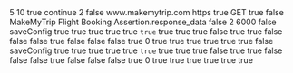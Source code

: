 <?xml version="1.0" encoding="UTF-8"?>
<jmeterTestPlan version="1.2" properties="5.0" jmeter="5.6.3">
  <hashTree>
    <TestPlan guiclass="TestPlanGui" testclass="TestPlan" testname="Test Plan">
      <elementProp name="TestPlan.user_defined_variables" elementType="Arguments" guiclass="ArgumentsPanel" testclass="Arguments" testname="User Defined Variables">
        <collectionProp name="Arguments.arguments"/>
      </elementProp>
    </TestPlan>
    <hashTree>
      <ThreadGroup guiclass="ThreadGroupGui" testclass="ThreadGroup" testname="Thread Group">
        <intProp name="ThreadGroup.num_threads">5</intProp>
        <intProp name="ThreadGroup.ramp_time">10</intProp>
        <boolProp name="ThreadGroup.same_user_on_next_iteration">true</boolProp>
        <stringProp name="ThreadGroup.on_sample_error">continue</stringProp>
        <elementProp name="ThreadGroup.main_controller" elementType="LoopController" guiclass="LoopControlPanel" testclass="LoopController" testname="Loop Controller">
          <stringProp name="LoopController.loops">2</stringProp>
          <boolProp name="LoopController.continue_forever">false</boolProp>
        </elementProp>
      </ThreadGroup>
      <hashTree>
        <HTTPSamplerProxy guiclass="HttpTestSampleGui" testclass="HTTPSamplerProxy" testname="HTTP Request">
          <stringProp name="HTTPSampler.domain">www.makemytrip.com</stringProp>
          <stringProp name="HTTPSampler.protocol">https</stringProp>
          <boolProp name="HTTPSampler.follow_redirects">true</boolProp>
          <stringProp name="HTTPSampler.method">GET</stringProp>
          <boolProp name="HTTPSampler.use_keepalive">true</boolProp>
          <boolProp name="HTTPSampler.postBodyRaw">false</boolProp>
          <elementProp name="HTTPsampler.Arguments" elementType="Arguments" guiclass="HTTPArgumentsPanel" testclass="Arguments" testname="User Defined Variables">
            <collectionProp name="Arguments.arguments"/>
          </elementProp>
        </HTTPSamplerProxy>
        <hashTree>
          <ResponseAssertion guiclass="AssertionGui" testclass="ResponseAssertion" testname="Response Assertion">
            <collectionProp name="Asserion.test_strings">
              <stringProp name="2083414943">MakeMyTrip</stringProp>
              <stringProp name="1105075369">Flight Booking</stringProp>
              <stringProp name="0"></stringProp>
            </collectionProp>
            <stringProp name="Assertion.custom_message"></stringProp>
            <stringProp name="Assertion.test_field">Assertion.response_data</stringProp>
            <boolProp name="Assertion.assume_success">false</boolProp>
            <intProp name="Assertion.test_type">2</intProp>
          </ResponseAssertion>
          <hashTree/>
          <DurationAssertion guiclass="DurationAssertionGui" testclass="DurationAssertion" testname="Duration Assertion">
            <stringProp name="DurationAssertion.duration">6000</stringProp>
          </DurationAssertion>
          <hashTree/>
        </hashTree>
        <ResultCollector guiclass="AssertionVisualizer" testclass="ResultCollector" testname="Assertion Results">
          <boolProp name="ResultCollector.error_logging">false</boolProp>
          <objProp>
            <name>saveConfig</name>
            <value class="SampleSaveConfiguration">
              <time>true</time>
              <latency>true</latency>
              <timestamp>true</timestamp>
              <success>true</success>
              <label>true</label>
              <code>true</code>
              <message>true</message>
              <threadName>true</threadName>
              <dataType>true</dataType>
              <encoding>false</encoding>
              <assertions>true</assertions>
              <subresults>true</subresults>
              <responseData>false</responseData>
              <samplerData>false</samplerData>
              <xml>false</xml>
              <fieldNames>true</fieldNames>
              <responseHeaders>false</responseHeaders>
              <requestHeaders>false</requestHeaders>
              <responseDataOnError>false</responseDataOnError>
              <saveAssertionResultsFailureMessage>true</saveAssertionResultsFailureMessage>
              <assertionsResultsToSave>0</assertionsResultsToSave>
              <bytes>true</bytes>
              <sentBytes>true</sentBytes>
              <url>true</url>
              <threadCounts>true</threadCounts>
              <idleTime>true</idleTime>
              <connectTime>true</connectTime>
            </value>
          </objProp>
          <stringProp name="filename"></stringProp>
        </ResultCollector>
        <hashTree/>
        <ResultCollector guiclass="ViewResultsFullVisualizer" testclass="ResultCollector" testname="View Results Tree">
          <boolProp name="ResultCollector.error_logging">false</boolProp>
          <objProp>
            <name>saveConfig</name>
            <value class="SampleSaveConfiguration">
              <time>true</time>
              <latency>true</latency>
              <timestamp>true</timestamp>
              <success>true</success>
              <label>true</label>
              <code>true</code>
              <message>true</message>
              <threadName>true</threadName>
              <dataType>true</dataType>
              <encoding>false</encoding>
              <assertions>true</assertions>
              <subresults>true</subresults>
              <responseData>false</responseData>
              <samplerData>false</samplerData>
              <xml>false</xml>
              <fieldNames>true</fieldNames>
              <responseHeaders>false</responseHeaders>
              <requestHeaders>false</requestHeaders>
              <responseDataOnError>false</responseDataOnError>
              <saveAssertionResultsFailureMessage>true</saveAssertionResultsFailureMessage>
              <assertionsResultsToSave>0</assertionsResultsToSave>
              <bytes>true</bytes>
              <sentBytes>true</sentBytes>
              <url>true</url>
              <threadCounts>true</threadCounts>
              <idleTime>true</idleTime>
              <connectTime>true</connectTime>
            </value>
          </objProp>
          <stringProp name="filename"></stringProp>
        </ResultCollector>
        <hashTree/>
      </hashTree>
    </hashTree>
  </hashTree>
</jmeterTestPlan>
